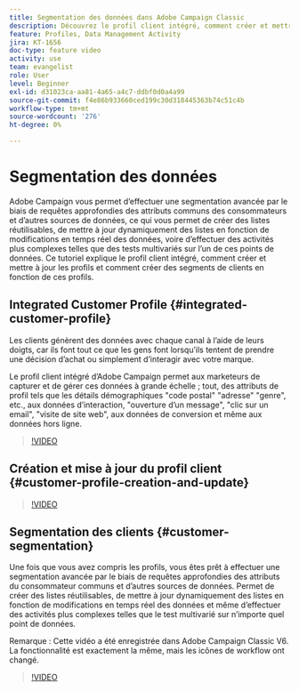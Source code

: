 ```yaml
---
title: Segmentation des données dans Adobe Campaign Classic
description: Découvrez le profil client intégré, comment créer et mettre à jour les profils et comment créer des segments de clients en fonction de ces profils.
feature: Profiles, Data Management Activity
jira: KT-1656
doc-type: feature video
activity: use
team: evangelist
role: User
level: Beginner
exl-id: d31023ca-aa81-4a65-a4c7-ddbf0d0a4a99
source-git-commit: f4e86b933660ced199c30d318445363b74c51c4b
workflow-type: tm+mt
source-wordcount: '276'
ht-degree: 0%

---
```


# Segmentation des données

Adobe Campaign vous permet d’effectuer une segmentation avancée par le biais de requêtes approfondies des attributs communs des consommateurs et d’autres sources de données, ce qui vous permet de créer des listes réutilisables, de mettre à jour dynamiquement des listes en fonction de modifications en temps réel des données, voire d’effectuer des activités plus complexes telles que des tests multivariés sur l’un de ces points de données. Ce tutoriel explique le profil client intégré, comment créer et mettre à jour les profils et comment créer des segments de clients en fonction de ces profils.

## Integrated Customer Profile {#integrated-customer-profile}

Les clients génèrent des données avec chaque canal à l’aide de leurs doigts, car ils font tout ce que les gens font lorsqu’ils tentent de prendre une décision d’achat ou simplement d’interagir avec votre marque.

Le profil client intégré d’Adobe Campaign permet aux marketeurs de capturer et de gérer ces données à grande échelle ; tout, des attributs de profil tels que les détails démographiques &quot;code postal&quot; &quot;adresse&quot; &quot;genre&quot;, etc., aux données d’interaction, &quot;ouverture d’un message&quot;, &quot;clic sur un email&quot;, &quot;visite de site web&quot;, aux données de conversion et même aux données hors ligne.

>[!VIDEO](https://video.tv.adobe.com/v/23629?quality=12&learn=on)

## Création et mise à jour du profil client {#customer-profile-creation-and-update}

>[!VIDEO](https://video.tv.adobe.com/v/23632?quality=12&learn=on)

## Segmentation des clients  {#customer-segmentation}

Une fois que vous avez compris les profils, vous êtes prêt à effectuer une segmentation avancée par le biais de requêtes approfondies des attributs du consommateur communs et d’autres sources de données. Permet de créer des listes réutilisables, de mettre à jour dynamiquement des listes en fonction de modifications en temps réel des données et même d’effectuer des activités plus complexes telles que le test multivarié sur n’importe quel point de données.

Remarque : Cette vidéo a été enregistrée dans Adobe Campaign Classic V6. La fonctionnalité est exactement la même, mais les icônes de workflow ont changé.

>[!VIDEO](https://video.tv.adobe.com/v/23635?quality=12&learn=on)

